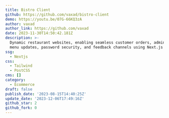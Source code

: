 ```yaml
---
title: Bistro Client
github: https://github.com/vaxad/bistro-client
demo: https://youtu.be/07G-66KQ3zA
author: vaxad
author_link: https://github.com/vaxad
date: 2023-11-30T14:50:42.181Z
description: >-
  Dynamic restaurant websites, enabling seamless customer orders, admin control,
  menu updates, password security, and feedback channels using Next.js
ssg:
  - Nextjs
css:
  - Tailwind
  - PostCSS
cms: []
category:
  - Ecommerce
draft: false
publish_date: '2023-08-15T14:40:25Z'
update_date: '2023-12-06T17:49:16Z'
github_star: 2
github_fork: 0
---
```

